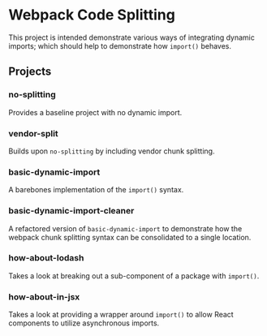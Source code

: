 # Webpack Code Splitting

This project is intended demonstrate various ways of integrating dynamic imports; which should help to demonstrate how `import()` behaves.

## Projects

### no-splitting
Provides a baseline project with no dynamic import.

### vendor-split
Builds upon `no-splitting` by including vendor chunk splitting.

### basic-dynamic-import
A barebones implementation of the `import()` syntax.

### basic-dynamic-import-cleaner
A refactored version of `basic-dynamic-import` to demonstrate how the webpack chunk splitting syntax can be consolidated to a single location.

### how-about-lodash
Takes a look at breaking out a sub-component of a package with `import()`.

### how-about-in-jsx
Takes a look at providing a wrapper around `import()` to allow React components to utilize asynchronous imports.